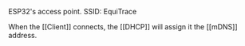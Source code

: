 ESP32's access point.
SSID: EquiTrace

When the [[Client]] connects, the [[DHCP]] will assign it the [[mDNS]] address.